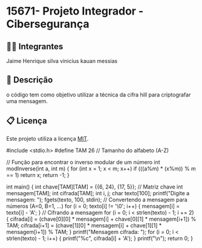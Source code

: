# 15671- Projeto Integrador - Cibersegurança

## 🧑‍🎓 Integrantes

Jaime Henrique silva 
vinicius 
kauan messias 

## 📝 Descrição

o código tem como objetivo utilizar a técnica da cifra hill para criptografar uma mensagem.

## 📋 Licença

Este projeto utiliza a licença [MIT](https://opensource.org/license/mit).

#include <stdio.h>
#define TAM 26 // Tamanho do alfabeto (A-Z)

// Função para encontrar o inverso modular de um número
int modInverse(int a, int m) {
    for (int x = 1; x < m; x++)
        if (((a%m) * (x%m)) % m == 1)
            return x;
    return -1;
}

int main() {
    int chave[TAM][TAM] = {{6, 24}, {17, 5}}; // Matriz chave
    int mensagem[TAM];
    int cifrada[TAM];
    int i, j;
    char texto[100];
    printf("Digite a mensagem: ");
    fgets(texto, 100, stdin);
    // Convertendo a mensagem para números (A=0, B=1, ...)
    for (i = 0; texto[i] != '\0'; i++) {
        mensagem[i] = texto[i] - 'A';
    }
    // Cifrando a mensagem
    for (i = 0; i < strlen(texto) - 1; i += 2) {
        cifrada[i] = (chave[0][0] * mensagem[i] + chave[0][1] * mensagem[i+1]) % TAM;
        cifrada[i+1] = (chave[1][0] * mensagem[i] + chave[1][1] * mensagem[i+1]) % TAM;
    }
    printf("Mensagem cifrada: ");
    for (i = 0; i < strlen(texto) - 1; i++) {
        printf("%c", cifrada[i] + 'A');
    }
    printf("\n");
    return 0;
}
